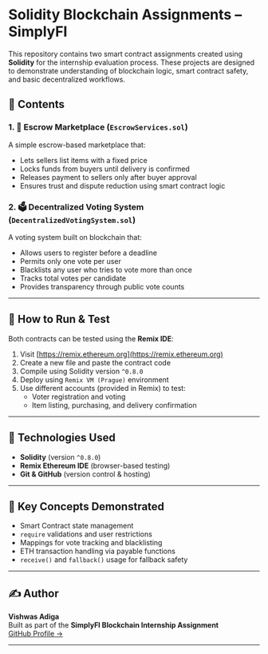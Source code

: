 # Solidity Blockchain Assignments – SimplyFI

This repository contains two smart contract assignments created using **Solidity** for the internship evaluation process. These projects are designed to demonstrate understanding of blockchain logic, smart contract safety, and basic decentralized workflows.

## 📄 Contents

### 1. 🔐 Escrow Marketplace (`EscrowServices.sol`)
A simple escrow-based marketplace that:
- Lets sellers list items with a fixed price
- Locks funds from buyers until delivery is confirmed
- Releases payment to sellers only after buyer approval
- Ensures trust and dispute reduction using smart contract logic


### 2. 🗳️ Decentralized Voting System (`DecentralizedVotingSystem.sol`)
A voting system built on blockchain that:
- Allows users to register before a deadline
- Permits only one vote per user
- Blacklists any user who tries to vote more than once
- Tracks total votes per candidate
- Provides transparency through public vote counts

---

## 🧪 How to Run & Test

Both contracts can be tested using the **Remix IDE**:

1. Visit [https://remix.ethereum.org](https://remix.ethereum.org)
2. Create a new file and paste the contract code
3. Compile using Solidity version `^0.8.0`
4. Deploy using `Remix VM (Prague)` environment
5. Use different accounts (provided in Remix) to test:
   - Voter registration and voting
   - Item listing, purchasing, and delivery confirmation

---

## 🔧 Technologies Used

- **Solidity** (version `^0.8.0`)
- **Remix Ethereum IDE** (browser-based testing)
- **Git & GitHub** (version control & hosting)

---

## 🧠 Key Concepts Demonstrated

- Smart Contract state management
- `require` validations and user restrictions
- Mappings for vote tracking and blacklisting
- ETH transaction handling via payable functions
- `receive()` and `fallback()` usage for fallback safety

---

## ✍️ Author

**Vishwas Adiga**  
Built as part of the **SimplyFI Blockchain Internship Assignment**  
[GitHub Profile →](https://github.com/vishwasadiga1)

---